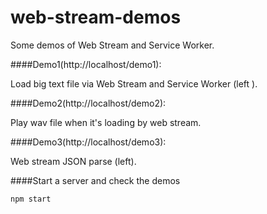 # web-stream-demos
Some demos of Web Stream and Service Worker.

####Demo1(http://localhost/demo1):

Load big text file via Web Stream and Service Worker (left ).

####Demo2(http://localhost/demo2):

Play wav file when it's loading by web stream.

####Demo3(http://localhost/demo3):

Web stream JSON parse (left).

####Start a server and check the demos
```
npm start
```